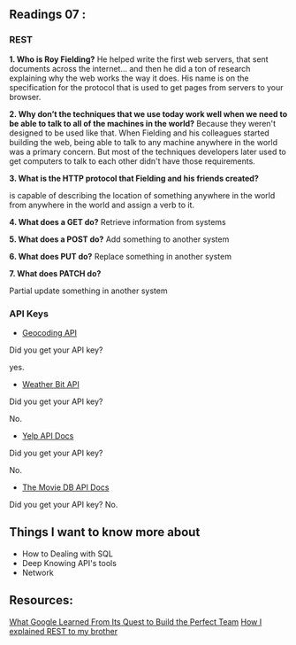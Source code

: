 ## Readings 07 :
### REST
**1. Who is Roy Fielding?**
 He helped write the first web servers, that sent documents across the internet… and then he did a ton of research explaining why the web works the way it does. His name is on the specification for the protocol that is used to get pages from servers to your browser.

**2. Why don’t the techniques that we use today work well when we need to be able to talk to all of the machines in the world?**
Because they weren't designed to be used like that. When Fielding and his colleagues started building the web, being able to talk to any machine anywhere in the world was a primary concern. But most of the techniques developers later used to get computers to talk to each other didn't have those requirements.

**3. What is the HTTP protocol that Fielding and his friends created?**
 
 is capable of describing the location of something anywhere in the world from anywhere in the world and assign a verb to it.

**4. What does a GET do?**
Retrieve information from systems

**5. What does a POST do?**
Add something to another system

**6. What does PUT do?**
Replace something in another system

**7. What does PATCH do?**

Partial update something in another system

### API Keys

* [Geocoding API](https://locationiq.com/)

Did you get your API key? 

   yes.
   
* [Weather Bit API](https://www.yelp.com/developers/documentation/v3/business_search)

Did you get your API key?

No.

* [Yelp API Docs](https://www.weatherbit.io/)


Did you get your API key?

No.

* [The Movie DB API Docs](https://developers.themoviedb.org/3/getting-started/introduction)


Did you get your API key?
No.


## Things I want to know more about
* How to  Dealing with SQL
* Deep Knowing API's tools
* Network 

## Resources:
[What Google Learned From Its Quest to Build the Perfect Team](https://www.nytimes.com/2016/02/28/magazine/what-google-learned-from-its-quest-to-build-the-perfect-team.html)
[How I explained REST to my brother](https://gist.github.com/brookr/5977550)
[]()
[]()
